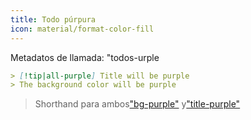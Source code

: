 ```yaml
---
title: Todo púrpura
icon: material/format-color-fill
---
```


Metadatos de llamada: "todos-urple

```md
> [!tip|all-purple] Title will be purple
> The background color will be purple
```
> Shorthand para ambos["bg-purple"](../bg-styling/page-4.md)
> y["title-purple"](../title-styling/page-4.md)

